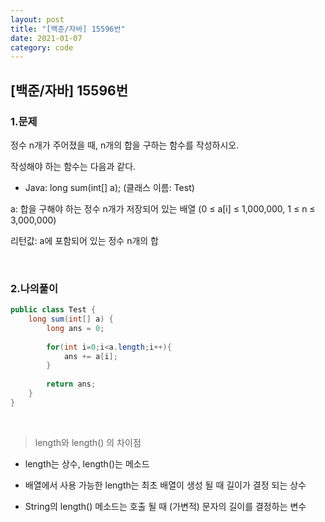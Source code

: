 ```yaml
---
layout: post
title: "[백준/자바] 15596번"
date: 2021-01-07
category: code
---
```

## [백준/자바] 15596번



### 1.문제

정수 n개가 주어졌을 때, n개의 합을 구하는 함수를 작성하시오.

작성해야 하는 함수는 다음과 같다.

- Java: long sum(int[] a); (클래스 이름: Test)

a: 합을 구해야 하는 정수 n개가 저장되어 있는 배열 (0 ≤ a[i] ≤ 1,000,000, 1 ≤ n ≤ 3,000,000)

리턴값: a에 포함되어 있는 정수 n개의 합

<br>

### 2.나의풀이

```java
public class Test {
    long sum(int[] a) {
        long ans = 0;
        
        for(int i=0;i<a.length;i++){
            ans += a[i];
        }
        
        return ans;
    }
}
````
<br>

> length와 length() 의 차이점

- length는 상수, length()는 메소드

- 배열에서 사용 가능한 length는 최초 배열이 생성 될 때 길이가 결정 되는 상수

- String의 length() 메소드는 호출 될 때 (가변적) 문자의 길이를 결정하는 변수




